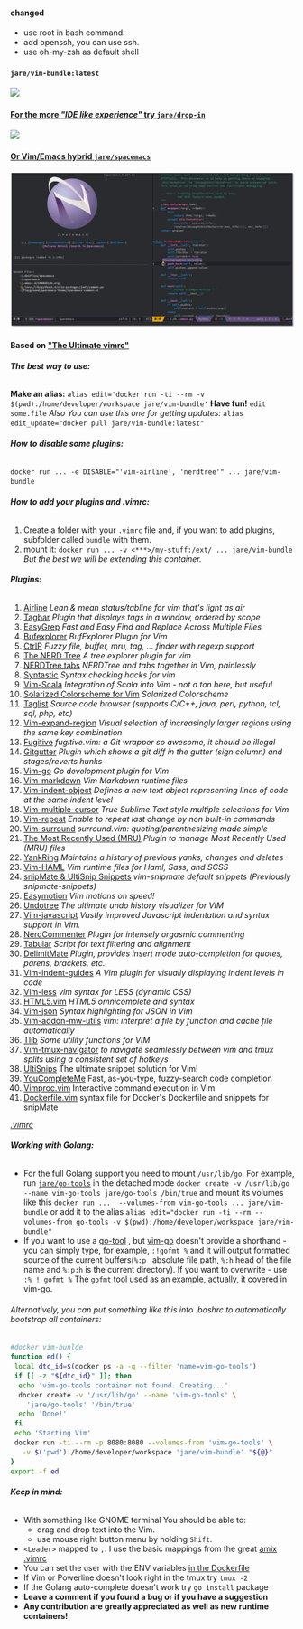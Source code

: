 #### changed

+ use root in bash command.
+ add openssh, you can use ssh.
+ use oh-my-zsh as default shell

#### `jare/vim-bundle:latest`   

[![](http://i.imgur.com/G6KybVM.png)](http://i.imgur.com/G6KybVM.png) 

#### [For the more *"IDE like experience"* try `jare/drop-in`](https://hub.docker.com/r/jare/drop-in/)  
[![](http://i.imgur.com/RVTlBBO.png)](http://i.imgur.com/RVTlBBO.png) 

#### [Or Vim/Emacs hybrid `jare/spacemacs`](https://hub.docker.com/r/jare/spacemacs/)   
[![](https://raw.githubusercontent.com/syl20bnr/spacemacs/master/doc/img/spacemacs-python.png)](https://raw.githubusercontent.com/syl20bnr/spacemacs/master/doc/img/spacemacs-python.png) 

####  Based on ["The Ultimate vimrc"](https://github.com/amix/vimrc)  
###### **The best way to use:**  
**Make an alias:**
`alias edit='docker run -ti --rm -v $(pwd):/home/developer/workspace jare/vim-bundle'`
**Have fun!**  `edit some.file`
*Also You can use  this one for getting updates:*  `alias edit_update="docker pull jare/vim-bundle:latest"`
###### **How to disable some plugins:**  
`docker run ... -e DISABLE="'vim-airline', 'nerdtree'" ... jare/vim-bundle`
###### **How to add your plugins and .vimrc:**
  1. Create a folder with your `.vimrc` file and, if you want to add plugins, subfolder called `bundle` with them.
  2. mount it: `docker run ... -v <***>/my-stuff:/ext/ ... jare/vim-bundle` 
  *But the best we will be extending this container.*

###### **Plugins:**  
1. [Airline](https://github.com/bling/vim-airline)  *Lean & mean status/tabline for vim that's light as air*
2. [Tagbar](https://github.com/majutsushi/tagbar) *Plugin that displays tags in a window, ordered by scope*
3. [EasyGrep](https://github.com/vim-scripts/EasyGrep) *Fast and Easy Find and Replace Across Multiple Files*
4. [Bufexplorer](https://github.com/jlanzarotta/bufexplorer) *BufExplorer Plugin for Vim*
5. [CtrlP](https://github.com/kien/ctrlp.vim) *Fuzzy file, buffer, mru, tag, ... finder with regexp support*
6. [The NERD Tree](https://github.com/scrooloose/nerdtree) *A tree explorer plugin for vim*
7. [NERDTree tabs](https://github.com/jistr/vim-nerdtree-tabs) *NERDTree and tabs together in Vim, painlessly*
8. [Syntastic](https://github.com/scrooloose/syntastic) *Syntax checking hacks for vim*
9. [Vim-Scala](https://github.com/derekwyatt/vim-scala) *Integration of Scala into Vim - not a ton here, but useful*
10. [Solarized Colorscheme for Vim](https://github.com/altercation/vim-colors-solarized) *Solarized Colorscheme*
11. [Taglist](https://github.com/vim-scripts/taglist.vim) *Source code browser (supports C/C++, java, perl, python, tcl, sql, php, etc)*
12. [Vim-expand-region](https://github.com/terryma/vim-expand-region) *Visual selection of increasingly larger regions using the same key combination*
13. [Fugitive](https://github.com/tpope/vim-fugitive) *fugitive.vim: a Git wrapper so awesome, it should be illegal*
14. [Gitgutter](https://github.com/airblade/vim-gitgutter) *Plugin which shows a git diff in the gutter (sign column) and stages/reverts hunks*
15. [Vim-go](https://github.com/fatih/vim-go) *Go development plugin for Vim*
16. [Vim-markdown](https://github.com/plasticboy/vim-markdown) *Vim Markdown runtime files*
17. [Vim-indent-object](https://github.com/michaeljsmith/vim-indent-object) *Defines a new text object representing lines of code at the same indent level*
18. [Vim-multiple-cursor](https://github.com/terryma/vim-multiple-cursors) *True Sublime Text style multiple selections for Vim*
29. [Vim-repeat](https://github.com/tpope/vim-repeat) *Enable to repeat last change by non built-in commands*
20. [Vim-surround](https://github.com/tpope/vim-surround) *surround.vim: quoting/parenthesizing made simple*
21. [The Most Recently Used (MRU)](https://github.com/vim-scripts/mru.vim) *Plugin to manage Most Recently Used (MRU) files*
22. [YankRing](https://github.com/vim-scripts/YankRing.vim) *Maintains a history of previous yanks, changes and deletes*
23. [Vim-HAML](https://github.com/tpope/vim-haml) *Vim runtime files for Haml, Sass, and SCSS*
24. [snipMate & UltiSnip Snippets](https://github.com/honza/vim-snippets) *vim-snipmate default snippets (Previously snipmate-snippets)*
25. [Easymotion](https://github.com/easymotion/vim-easymotion) *Vim motions on speed!*
26. [Undotree](https://github.com/mbbill/undotree) *The ultimate undo history visualizer for VIM*
27. [Vim-javascript](https://github.com/pangloss/vim-javascript) *Vastly improved Javascript indentation and syntax support in Vim.* 
28. [NerdCommenter](https://github.com/scrooloose/nerdcommenter) *Plugin for intensely orgasmic commenting* 
39. [Tabular](https://github.com/godlygeek/tabular) *Script for text filtering and alignment* 
30. [DelimitMate](https://github.com/Raimondi/delimitMate) *Plugin, provides insert mode auto-completion for quotes, parens, brackets, etc.* 
31. [Vim-indent-guides](https://github.com/nathanaelkane/vim-indent-guides) *A Vim plugin for visually displaying indent levels in code* 
32. [Vim-less](https://github.com/groenewege/vim-less) *vim syntax for LESS (dynamic CSS)* 
33. [HTML5.vim](https://github.com/othree/html5.vim) *HTML5 omnicomplete and syntax* 
34. [Vim-json](https://github.com/elzr/vim-json) *Syntax highlighting for JSON in Vim* 
35. [Vim-addon-mw-utils](https://github.com/marcweber/vim-addon-mw-utils) *vim: interpret a file by function and cache file automatically*
36. [Tlib](https://github.com/tomtom/tlib_vim) *Some utility functions for VIM*
37. [Vim-tmux-navigator](https://github.com/christoomey/vim-tmux-navigator) *to navigate seamlessly between vim and tmux splits using a consistent set of hotkeys*
38. [UltiSnips](https://github.com/SirVer/ultisnips) The ultimate snippet solution for Vim! 
39. [YouCompleteMe](https://github.com/Valloric/YouCompleteMe) Fast, as-you-type, fuzzy-search code completion
40. [Vimproc.vim](https://github.com/Shougo/vimproc.vim) Interactive command execution in Vim
42. [Dockerfile.vim](https://github.com/ekalinin/Dockerfile.vim) syntax file for Docker's Dockerfile and snippets for snipMate

*[.vimrc](https://github.com/JAremko/alpine-vim/blob/master/.vimrc)*

###### **Working with Golang:**
  - For the full Golang support you need to mount `/usr/lib/go`. For example, run [`jare/go-tools`](https://hub.docker.com/r/jare/go-tools/) in the detached mode `docker create -v /usr/lib/go --name vim-go-tools jare/go-tools /bin/true` and mount its volumes like this `docker run ...  --volumes-from vim-go-tools ... jare/vim-bundle` or add it to the alias `alias edit="docker run -ti --rm --volumes-from go-tools -v $(pwd):/home/developer/workspace jare/vim-bundle"`
  - If you want to use a [go-tool](https://hub.docker.com/r/jare/go-tools/) , but [vim-go](https://github.com/fatih/vim-go) doesn't provide a shorthand - you can simply type, for example, `:!gofmt %` and it will output formatted source of the current buffers(`%:p ` absolute file path, `%:h` head of the file name and `%:p:h` is the current directory). If you want to overwrite - use `:% ! gofmt %` The `gofmt` tool used as an example, actually, it covered in vim-go.
 
###### Alternatively, you can put something like this into .bashrc to automatically bootstrap all containers:  

 ``` bash
#docker vim-bunlde
function ed() {
  local dtc_id=$(docker ps -a -q --filter 'name=vim-go-tools')
  if [[ -z "${dtc_id}" ]]; then
   echo 'vim-go-tools container not found. Creating...'
   docker create -v '/usr/lib/go' --name 'vim-go-tools' \
     'jare/go-tools' '/bin/true'
   echo 'Done!'
  fi
  echo 'Starting Vim'
  docker run -ti --rm -p 8080:8080 --volumes-from 'vim-go-tools' \
    -v $('pwd'):/home/developer/workspace 'jare/vim-bundle' "${@}"
}
export -f ed
 ```
###### **Keep in mind:**
  - With something like GNOME terminal You should be able to:
    - drag and drop text into the Vim.
    - use mouse right button menu by holding `Shift`.
  - `<Leader>` mapped to `,`. I use the basic mappings from the great [amix .vimrc](https://github.com/amix/vimrc/tree/master/vimrcs)
  - You can set the user with the ENV variables [in the Dockerfile](https://github.com/JAremko/alpine-vim/blob/master/Dockerfile#L3)
  - If Vim or Powerline doesn't look right in the tmux try `tmux -2`
  - If the Golang auto-complete doesn't work  try  `go install` package
  - **Leave a comment if you found a bug or if you have a suggestion**
  - **Any contribution are greatly appreciated as well as new runtime containers!**
